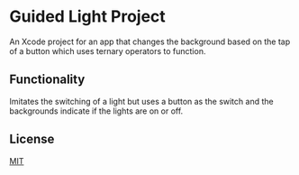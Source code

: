 # Guided Light Project 

An Xcode project for an app that changes the background based on the tap of a button which uses ternary operators to function.

## Functionality

Imitates the switching of a light but uses a button as the switch and the backgrounds indicate if the lights are on or off. 

## License
[MIT](LICENSE.md)